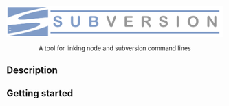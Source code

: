 <p align="center">
  <img src="./Subversion_logo.svg" width="800" alt="subversion Logo" />
</p>
<p align="center">
A tool for linking node and subversion command lines
</p>

## Description


## Getting started



